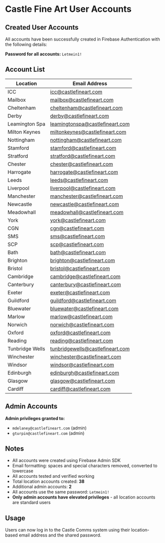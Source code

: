 # Castle Fine Art User Accounts

## Created User Accounts

All accounts have been successfully created in Firebase Authentication with the following details:

**Password for all accounts:** `Letmein1!`

## Account List

| Location | Email Address |
|----------|---------------|
| ICC | icc@castlefineart.com |
| Mailbox | mailbox@castlefineart.com |
| Cheltenham | cheltenham@castlefineart.com |
| Derby | derby@castlefineart.com |
| Leamington Spa | leamingtonspa@castlefineart.com |
| Milton Keynes | miltonkeynes@castlefineart.com |
| Nottingham | nottingham@castlefineart.com |
| Stamford | stamford@castlefineart.com |
| Stratford | stratford@castlefineart.com |
| Chester | chester@castlefineart.com |
| Harrogate | harrogate@castlefineart.com |
| Leeds | leeds@castlefineart.com |
| Liverpool | liverpool@castlefineart.com |
| Manchester | manchester@castlefineart.com |
| Newcastle | newcastle@castlefineart.com |
| Meadowhall | meadowhall@castlefineart.com |
| York | york@castlefineart.com |
| CGN | cgn@castlefineart.com |
| SMS | sms@castlefineart.com |
| SCP | scp@castlefineart.com |
| Bath | bath@castlefineart.com |
| Brighton | brighton@castlefineart.com |
| Bristol | bristol@castlefineart.com |
| Cambridge | cambridge@castlefineart.com |
| Canterbury | canterbury@castlefineart.com |
| Exeter | exeter@castlefineart.com |
| Guildford | guildford@castlefineart.com |
| Bluewater | bluewater@castlefineart.com |
| Marlow | marlow@castlefineart.com |
| Norwich | norwich@castlefineart.com |
| Oxford | oxford@castlefineart.com |
| Reading | reading@castlefineart.com |
| Tunbridge Wells | tunbridgewells@castlefineart.com |
| Winchester | winchester@castlefineart.com |
| Windsor | windsor@castlefineart.com |
| Edinburgh | edinburgh@castlefineart.com |
| Glasgow | glasgow@castlefineart.com |
| Cardiff | cardiff@castlefineart.com |

## Admin Accounts

**Admin privileges granted to:**
- `mdelaney@castlefineart.com` (admin)
- `gturpin@castlefineart.com` (admin)

## Notes

- All accounts were created using Firebase Admin SDK
- Email formatting: spaces and special characters removed, converted to lowercase
- All accounts tested and verified working
- Total location accounts created: **38**
- Additional admin accounts: **2**
- All accounts use the same password: `Letmein1!`
- **Only admin accounts have elevated privileges** - all location accounts are standard users

## Usage

Users can now log in to the Castle Comms system using their location-based email address and the shared password.